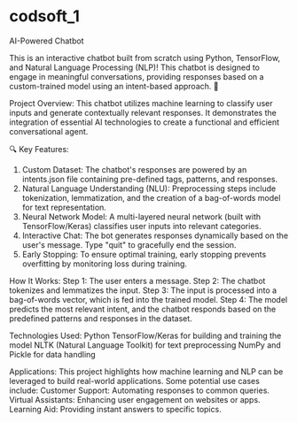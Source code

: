 # codsoft_1
 AI-Powered Chatbot

This is an interactive chatbot built from scratch using Python, TensorFlow, and Natural Language Processing (NLP)! This chatbot is designed to engage in meaningful conversations, providing responses based on a custom-trained model using an intent-based approach. 🎯

Project Overview:
This chatbot utilizes machine learning to classify user inputs and generate contextually relevant responses. It demonstrates the integration of essential AI technologies to create a functional and efficient conversational agent.

🔍 Key Features:
1. Custom Dataset: The chatbot's responses are powered by an intents.json file containing pre-defined tags, patterns, and responses.
2. Natural Language Understanding (NLU): Preprocessing steps include tokenization, lemmatization, and the creation of a bag-of-words model for text representation.
3. Neural Network Model: A multi-layered neural network (built with TensorFlow/Keras) classifies user inputs into relevant categories.
4. Interactive Chat: The bot generates responses dynamically based on the user's message. Type "quit" to gracefully end the session.
5. Early Stopping: To ensure optimal training, early stopping prevents overfitting by monitoring loss during training.

How It Works:
Step 1: The user enters a message.
Step 2: The chatbot tokenizes and lemmatizes the input.
Step 3: The input is processed into a bag-of-words vector, which is fed into the trained model.
Step 4: The model predicts the most relevant intent, and the chatbot responds based on the predefined patterns and responses in the dataset.

Technologies Used:
Python
TensorFlow/Keras for building and training the model
NLTK (Natural Language Toolkit) for text preprocessing
NumPy and Pickle for data handling

Applications:
This project highlights how machine learning and NLP can be leveraged to build real-world applications. Some potential use cases include:
Customer Support: Automating responses to common queries.
Virtual Assistants: Enhancing user engagement on websites or apps.
Learning Aid: Providing instant answers to specific topics.
